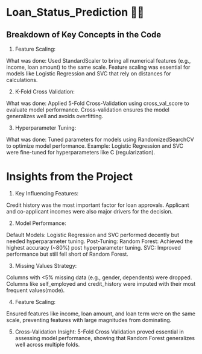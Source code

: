 # Loan_Status_Prediction 🕵️‍♂️

## Breakdown of Key Concepts in the Code

1. Feature Scaling:

What was done:
Used StandardScaler to bring all numerical features (e.g., income, loan amount) to the same scale.
Feature scaling was essential for models like Logistic Regression and SVC that rely on distances for calculations.

2. K-Fold Cross Validation:

What was done:
Applied 5-Fold Cross-Validation using cross_val_score to evaluate model performance.
Cross-validation ensures the model generalizes well and avoids overfitting.

3. Hyperparameter Tuning:

What was done:
Tuned parameters for models using RandomizedSearchCV to optimize model performance.
Example: Logistic Regression and SVC were fine-tuned for hyperparameters like C (regularization).

# Insights from the Project

1. Key Influencing Features:

Credit history was the most important factor for loan approvals.
Applicant and co-applicant incomes were also major drivers for the decision.

2. Model Performance:

Default Models: Logistic Regression and SVC performed decently but needed hyperparameter tuning.
Post-Tuning:
Random Forest: Achieved the highest accuracy (~80%) post hyperparameter tuning.
SVC: Improved performance but still fell short of Random Forest.

3. Missing Values Strategy:

Columns with <5% missing data (e.g., gender, dependents) were dropped.
Columns like self_employed and credit_history were imputed with their most frequent values(mode).

4. Feature Scaling:

Ensured features like income, loan amount, and loan term were on the same scale, preventing features with large magnitudes from dominating.

5. Cross-Validation Insight:
5-Fold Cross Validation proved essential in assessing model performance, showing that Random Forest generalizes well across multiple folds.

